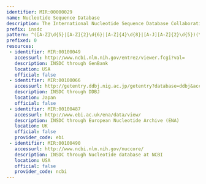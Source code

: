 ```yaml
---
identifier: MIR:00000029
name: Nucleotide Sequence Database
description: The International Nucleotide Sequence Database Collaboration (INSDC) consists of a joint effort to collect and disseminate databases containing DNA and RNA sequences.
prefix: insdc
pattern: ^([A-Z]\d{5}|[A-Z]{2}\d{6}|[A-Z]{4}\d{8}|[A-J][A-Z]{2}\d{5})(\.\d+)?$
prefixed: 0
resources:
 - identifier: MIR:00100049
   accessurl: http://www.ncbi.nlm.nih.gov/entrez/viewer.fcgi?val=
   description: INSDC through GenBank
   location: USA
   official: false
 - identifier: MIR:00100066
   accessurl: http://getentry.ddbj.nig.ac.jp/getentry?database=ddbj&accession_number=
   description: INSDC through DDBJ
   location: Japan
   official: false
 - identifier: MIR:00100487
   accessurl: http://www.ebi.ac.uk/ena/data/view/
   description: INSDC through European Nucleotide Archive (ENA)
   location: UK
   official: false
   provider_code: ebi
 - identifier: MIR:00100490
   accessurl: http://www.ncbi.nlm.nih.gov/nuccore/
   description: INSDC through Nucleotide database at NCBI
   location: USA
   official: false
   provider_code: ncbi
---
```

